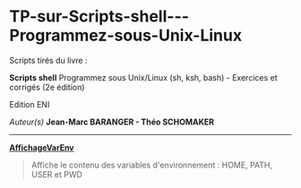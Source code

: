 # TP-sur-Scripts-shell---Programmez-sous-Unix-Linux

Scripts tirés du livre :

__Scripts shell__
Programmez sous Unix/Linux (sh, ksh, bash) - Exercices et corrigés (2e édition)

Edition ENI

*Auteur(s)*
__Jean-Marc BARANGER - Théo SCHOMAKER__

---
[__AffichageVarEnv__](https://github.com/digithanh/TP-sur-Scripts-shell---Programmez-sous-Unix-Linux/blob/main/AfficheVarEnv.sh)
> Affiche le contenu des variables d'environnement : HOME, PATH, USER et PWD 
